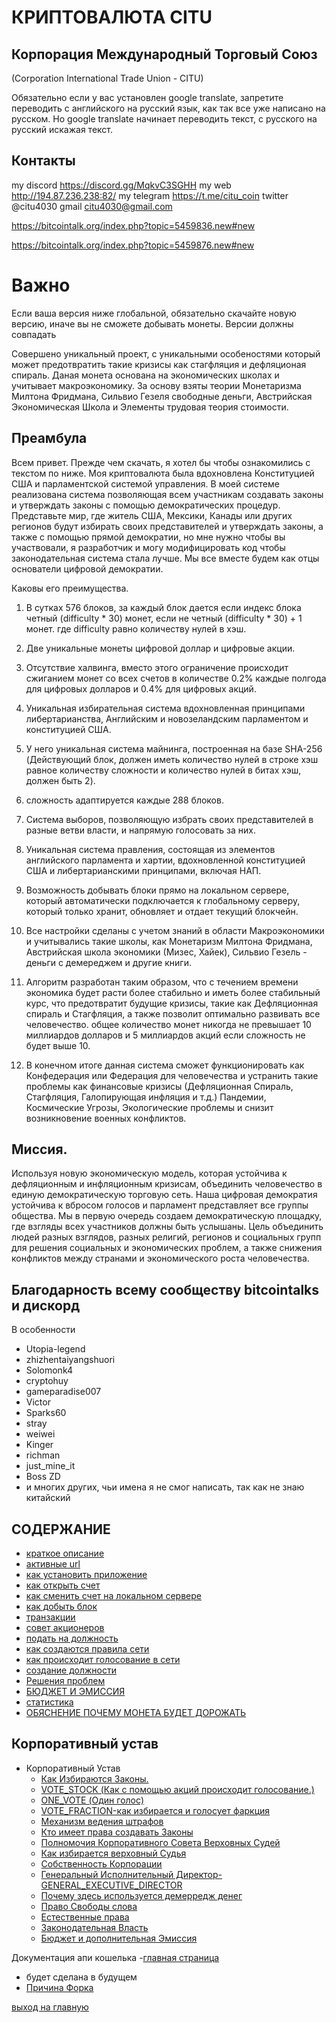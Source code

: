 # КРИПТОВАЛЮТА CITU
## Корпорация Международный Торговый Союз
(Corporation International Trade Union - CITU)

Обязательно если у вас установлен google translate, запретите переводить с английского на русский язык,
как так все уже написано на русском. Но google translate начинает переводить текст, с русского на русский искажая текст.

## Контакты
my discord https://discord.gg/MqkvC3SGHH
my web http://194.87.236.238:82/
my telegram https://t.me/citu_coin
twitter @citu4030
gmail 
citu4030@gmail.com

https://bitcointalk.org/index.php?topic=5459836.new#new

https://bitcointalk.org/index.php?topic=5459876.new#new
# Важно
Если ваша версия ниже глобальной, обязательно скачайте новую версию,
иначе вы не сможете добывать монеты. Версии должны совпадать

Совершено уникальный проект, с уникальными особеностями который может предотвратить такие кризисы как стагфляция и дефляционая спираль.
Даная монета основана на экономических школах и учитывает макроэкономику. За основу взяты теории Монетаризма Милтона Фридмана,
Сильвио Гезеля свободные деньги, Австрийская Экономическая Школа и Элементы трудовая теория стоимости.


## Преамбула
Всем привет.
Прежде чем скачать, я хотел бы чтобы ознакомились с текстом по ниже.
Моя криптовалюта была вдохновлена Конституцией США и парламентской системой управления.
В моей системе реализована система позволяющая всем участникам создавать законы и утверждать законы с помощью демократических процедур.
Представьте мир, где житель США, Мексики, Канады или других регионов будут избирать своих представителей и утверждать законы,
а также с помощью прямой демократии, но мне нужно чтобы вы участвовали, я разработчик и могу модифицировать
код чтобы законодательная система стала лучше. Мы все вместе будем как отцы основатели цифровой демократии.

Каковы его преимущества.
1. В сутках 576 блоков, за каждый блок дается если индекс блока четный (difficulty * 30) монет, если не четный
   (difficulty * 30) + 1 монет. где difficulty равно количеству нулей в хэш.
2. Две уникальные монеты цифровой доллар и цифровые акции.
3. Отсутствие халвинга, вместо этого ограничение происходит сжиганием монет со всех счетов в количестве
   0.2% каждые полгода для цифровых долларов и 0.4% для цифровых акций.
4. Уникальная избирательная система вдохновленная принципами либертарианства, Английским и новозеландским парламентом и
   конституцией США.
5. У него уникальная система майнинга, построенная на базе SHA-256 (Действующий блок, должен иметь количество
нулей в строке хэш равное количеству сложности и количество нулей в битах хэш, должен быть 2).
   
6. сложность адаптируется каждые 288 блоков.
7. Система выборов, позволяющую избрать своих представителей в разные ветви власти, и напрямую голосовать за них.
8. Уникальная система правления, состоящая из элементов английского парламента и хартии, вдохновленной конституцией
    США и либертарианскими принципами, включая НАП.
9. Возможность добывать блоки прямо на локальном сервере, который автоматически подключается к глобальному серверу, который только хранит,
   обновляет и отдает текущий блокчейн.
10. Все настройки сделаны с учетом знаний в области Макроэкономики и учитывались такие школы, как Монетаризм Милтона Фридмана,
    Австрийская школа экономики (Мизес, Хайек), Сильвио Гезель - деньги с демереджем и другие книги.
11. Алгоритм разработан таким образом, что с течением времени экономика будет расти более стабильно и иметь более стабильный курс,
    что предотвратит будущие кризисы, такие как Дефляционная спираль и Стагфляция, а также позволит оптимально развивать все человечество.
    общее количество монет никогда не превышает 10 миллиардов долларов и 5 миллиардов акций если сложность не будет выше 10.
12. В конечном итоге данная система сможет функционировать как Конфедерация или Федерация для человечества
    и устранить такие проблемы как финансовые кризисы (Дефляционная Спираль, Стагфляция, Галопирующая инфляция и т.д.)
    Пандемии, Космические Угрозы, Экологические проблемы и снизит возникновение военных конфликтов.

## Миссия.
Используя новую экономическую модель, которая устойчива к дефляционным и инфляционным кризисам,
объединить человечество в единую демократическую торговую сеть. Наша цифровая демократия устойчива к вбросом голосов
и парламент представляет все группы общества. Мы в первую очередь создаем демократическую площадку,
где взгляды всех участников должны быть услышаны. Цель объединить людей разных взглядов, разных религий,
регионов и социальных групп для решения социальных и экономических проблем, а также снижения конфликтов между
странами и экономического роста человечества.


## Благодарность всему сообществу bitcointalks и дискорд
В особенности
- Utopia-legend
- zhizhentaiyangshuori
- Solomonk4
- cryptohuy
- gameparadise007
- Victor
- Sparks60
- stray
- weiwei
- Kinger
- richman
- just_mine_it
- Boss ZD
- и многих других, чьи имена я не смог написать, так как не знаю китайский

## СОДЕРЖАНИЕ
- [краткое описание](../documentation/preamble.md)
- [активные url](../documentation/active-url.md)
- [как установить приложение](../documentation/install.md)
- [как открыть счет](../documentation/create-account.md)
- [как сменить счет на локальном сервере](../documentation/change-account.md)
- [как добыть блок](../documentation/mine.md)
- [транзакции](../documentation/transactions.md)
- [совет акционеров](../documentation/board-of-shareholders.md)
- [подать на должность](../documentation/management.md)
- [как создаются правила сети](../documentation/create-law.md)
- [как происходит голосование в сети](../documentation/voting-in-network.md)
- [создание должности](../documentation/create-postion.md)
- [Решения проблем](../documentation/solving-common-problems.md)
- [БЮДЖЕТ И ЭМИССИЯ](../documentation/how_to_create_a_budget_and_emission.md)
- [статистика](../documentation/statistics.md)
- [ОБЯСНЕНИЕ ПОЧЕМУ МОНЕТА БУДЕТ ДОРОЖАТЬ](../documentation/EXPLAIN.md)

[//]: # (- [создание фракции]&#40;../documentation/create-fraction.md&#41;)
## Корпоративный устав
- Корпоративный Устав
    - [Как Избираются Законы.](../charter/HOW_LAWS_ARE_CHOSEN.md)
    - [VOTE_STOCK (Как с помощью акций происходит голосование.)](../charter/VOTE_STOCK.md)
    - [ONE_VOTE (Один голос)](../charter/ONE_VOTE.md)
    - [VOTE_FRACTION-как избирается и голосует фаркция](../charter/VOTE_FRACTION.md)
    - [Механизм ведения штрафов](../charter/MECHANISM_FOR_REDUCING_THE_NUMBER_OF_SHARES.md)
    - [Кто имеет права создавать Законы](../charter/WHO_HAS_THE_RIGHT_TO_CREATE_LAWS.md)
    - [Полномочия Корпоративного Совета Верховных Судей](../charter/POWERS_OF_THE_CORPORATE_COUNCIL_OF_JUDGES.md)
    - [Как избирается верховный Судья](../charter/HOW_THE_CHIEF_JUDGE_IS_CHOSEN.md)
    - [Собственность Корпорации](../charter/PROPERTY_OF_THE_CORPORATION.md)
    - [Генеральный Исполнительный Директор-GENERAL_EXECUTIVE_DIRECTOR](../charter/GENERAL_EXECUTIVE_DIRECTOR.md)
    - [Почему здесь используется демерредж денег](../charter/EXPLANATION_WHY_MONEY_DEMURAGE_IS_USED_HERE.md)
    - [Право Свободы слова](../charter/FREEDOM_OF_SPEECH.md)
    - [Естественные права](../charter/RIGHTS.md)
    - [Законодательная Власть](../charter/POWER.md)
    - [Бюджет и дополнительная Эмиссия](../charter/BUDGET%20AND%20EMISSION.md)


Документация апи кошелька
 -[главная страница](../documentation/documentation-api-wallet.md)
 - будет сделана в будущем
 - [Причина Форка](../documentation/afterFork.md)
    

[выход на главную](../readme.md)